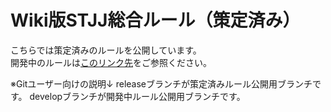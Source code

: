 # Wiki版STJJ総合ルール（策定済み）
こちらでは策定済みのルールを公開しています。  
開発中のルールは[このリンク先](https://github.com/scp-tcg-jp-j/rule/tree/develop)をご参照ください。  

※Gitユーザー向けの説明↓
releaseブランチが策定済みルール公開用ブランチです。
developブランチが開発中ルール公開用ブランチです。

